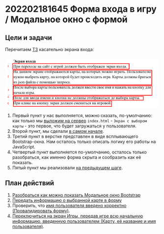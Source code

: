 # 202202181645 Форма входа в игру / Модальное окно с формой

## Цели и задачи

Перечитаем [ТЗ](202202151120-KOD1-3-Module-2.pdf) касательно экрана входа:

![](2022-02-18-23-47-45.png)

1. Первый пункт у нас выполняется, можно сказать, по-умолчанию: как только
мы [выложим на сервер](202202161615-deploy-Module2.md) `index.html` - `Экран с выбором карты` - это первое, что
будет загружаться у пользователя.
2. Второй пункт, мы сделали [в самом начале](202202151147-fetch-maps-Module-2-WS.md).
3. Третий пункт в верстке представлен в виде всплывающего Bootstrap-окна. Нам
осталось только описать логику его работы на JavaScript.
4. Четвертый пункт выполняется по-умолчанию, осталось только разобраться,
как именно форма скрыта и сообразить как её показать.
5. Пятый пункт мы реализовали [на предыдущем шаге](202202151333-change-screen.md).

## План действий

1. [Разобраться как можно показать Модальное окно Bootstrap](202202151358-modal-window-wth-Bootstrap.md)
2. [Передать информацию о выбранной карте в форму](202202190038-transit-data-to-modal-form-m2-WS.md)
3. Проверить, что [имя пользователя введено корректно (Провалидировать форму)](202202190137-login-form-validation.md).
4. [Переключиться на экран Игры, передав игре всю начальную информацию, введенную пользователем (Карту, её название и имя пользователя)](202202190215-submit-login-form-m2-ws.md).
